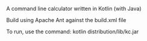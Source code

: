 A command line calculator written in Kotlin (with Java) 

Build using Apache Ant against the build.xml file

To run, use the command: kotlin distribution/lib/kc.jar
